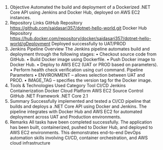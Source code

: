
1. Objective
Automated the build and deployment of a Dockerized .NET Core API using Jenkins and Docker
Hub, deployed on AWS EC2 instances.
2. Repository Links
GitHub Repository https://github.com/saidasari357/dotnet-hello-world.git
Docker Hub Repository https://hub.docker.com/repository/docker/saidasari357/dotnet-hello-world/gDeployment Deployed successfully to UAT/PROD
3. Jenkins Pipeline Overview
The Jenkins pipeline automates build and deployment through the following stages:
• Checkout source code from GitHub.
• Build Docker image using Dockerfile.
• Push Docker image to Docker Hub.
• Deploy to AWS EC2 (UAT or PROD based on parameters).
• Perform health check verification using curl command.
Pipeline Parameters
• ENVIRONMENT – allows selection between UAT and PROD.
• IMAGE_TAG – specifies the version tag for the Docker image.
4. Tools & Technologies Used
Category Tool
CI/CD Jenkins
Containerization Docker
Cloud Platform AWS EC2
Source Control GitHub
.NET Framework .NET Core 2.1
5. Summary
Successfully implemented and tested a CI/CD pipeline that builds and deploys a .NET Core API
using Docker and Jenkins. The pipeline integrates with Docker Hub and AWS EC2 for automated
deployment across UAT and Production environments.
6. Remarks
All tasks have been completed successfully. The application has been built, containerized, pushed
to Docker Hub, and deployed to AWS EC2 environments. This demonstrates end-to-end DevOps
automation skills involving CI/CD, container orchestration, and AWS cloud infrastructure
